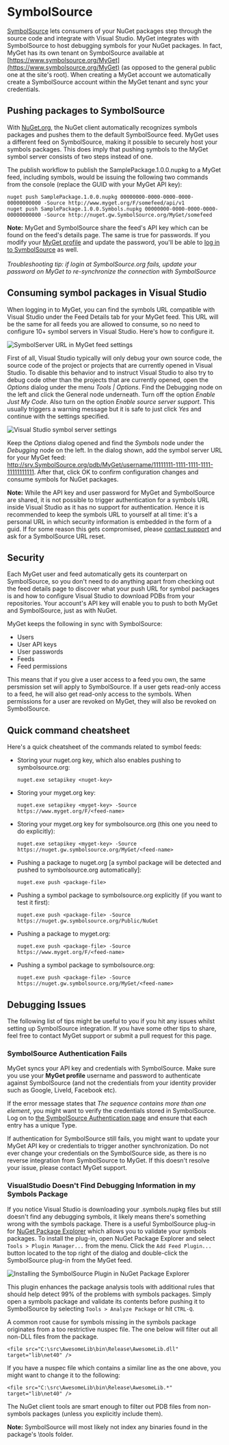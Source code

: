 # SymbolSource

[SymbolSource](http://www.SymbolSource.org) lets consumers of your NuGet packages step through the source code and integrate with Visual Studio.
MyGet integrates with SymbolSource to host debugging symbols for your NuGet packages. In fact, MyGet has its own tenant on SymbolSource available at [https://www.symbolsource.org/MyGet](https://www.symbolsource.org/MyGet) (as opposed to the general public one at the site's root). When creating a MyGet account we automatically create a SymbolSource account within the MyGet tenant and sync your credentials.

## Pushing packages to SymbolSource

With [NuGet.org](http://www.nuget.org), the NuGet client automatically recognizes symbols packages and pushes them to the default SymbolSource feed. MyGet uses a different feed on SymbolSource, making it possible to securely host your symbols packages. This does imply that pushing symbols to the MyGet symbol server consists of two steps instead of one.

The publish workflow to publish the SamplePackage.1.0.0.nupkg to a MyGet feed, including symbols, would be issuing the following two commands from the console (replace the GUID with your MyGet API key):

	nuget push SamplePackage.1.0.0.nupkg 00000000-0000-0000-0000-00000000000 -Source http://www.myget.org/F/somefeed/api/v1
	nuget push SamplePackage.1.0.0.Symbols.nupkg 00000000-0000-0000-0000-00000000000 -Source http://nuget.gw.SymbolSource.org/MyGet/somefeed

<p class="alert alert-info">
    <strong>Note:</strong> MyGet and SymbolSource share the feed's API key which can be found on the feed's details page. The same is true for passwords. If you modify your <a href="https://www.myget.org/profile/Me#!/Edit">MyGet profile</a> and update the password, you'll be able to <a href="https://www.SymbolSource.org/MyGet/Account/LogIn">log in to SymbolSource</a> as well.
	<br /><br /><em>Troubleshooting tip: if login at SymbolSource.org fails, update your password on MyGet to re-synchronize the connection with SymbolSource</em>
</p>

## Consuming symbol packages in Visual Studio

When logging in to MyGet, you can find the symbols URL compatible with Visual Studio under the Feed Details tab for your MyGet feed. This URL will be the same for all feeds you are allowed to consume, so no need to configure 10+ symbol servers in Visual Studio. Here's how to configure it.

![SymbolServer URL in MyGet feed settings](Images/feedsettings_symbolserver_url.png)

First of all, Visual Studio typically will only debug your own source code, the source code of the project or projects that are currently opened in Visual Studio. To disable this behavior and to instruct Visual Studio to also try to debug code other than the projects that are currently opened, open the *Options* dialog under the menu *Tools | Options*. Find the Debugging node on the left and click the General node underneath. Turn off the option *Enable Just My Code*. Also turn on the option *Enable source server support*. This usually triggers a warning message but it is safe to just click *Yes* and continue with the settings specified.

![Visual Studio symbol server settings](Images/debug-options.png)

Keep the *Options* dialog opened and find the *Symbols* node under the *Debugging* node on the left. In the dialog shown, add the symbol server URL for your MyGet feed: http://srv.SymbolSource.org/pdb/MyGet/username/11111111-1111-1111-1111-11111111111. After that, click OK to confirm configuration changes and consume symbols for NuGet packages.

<p class="alert alert-info">
    <strong>Note:</strong> While the API key and user password for MyGet and SymbolSource are shared, it is not possible to trigger authentication for a symbols URL inside Visual Studio as it has no support for authentication. Hence it is recommended to keep the symbols URL to yourself at all time: it's a personal URL in which security information is embedded in the form of a guid. If for some reason this gets compromised, please <a href="https://www.myget.org/Support">contact support</a> and ask for a SymbolSource URL reset.
</p>

## Security

Each MyGet user and feed automatically gets its counterpart on SymbolSource, so you don't need to do anything apart from checking out the feed details page to discover what your push URL for symbol packages is and how to configure Visual Studio to download PDBs from your repositories. Your account's API key will enable you to push to both MyGet and SymbolSource, just as with NuGet.

MyGet keeps the following in sync with SymbolSource:

* Users
* User API keys
* User passwords
* Feeds
* Feed permissions

This means that if you give a user access to a feed you own, the same persmission set will apply to SymbolSource. If a user gets read-only access to a feed, he will also get read-only access to the symbols. When permissions for a user are revoked on MyGet, they will also be revoked on SymbolSource.

## Quick command cheatsheet

Here's a quick cheatsheet of the commands related to symbol feeds:

* Storing your nuget.org key, which also enables pushing to symbolsource.org:

	```nuget.exe setapikey <nuget-key>```

* Storing your myget.org key:

	```nuget.exe setapikey <myget-key> -Source https://www.myget.org/F/<feed-name>```

* Storing your myget.org key for symbolsource.org (this one you need to do explicitly):

	```nuget.exe setapikey <myget-key> -Source https://nuget.gw.symbolsource.org/MyGet/<feed-name>```

* Pushing a package to nuget.org [a symbol package will be detected and pushed to symbolsource.org automatically]:

	```nuget.exe push <package-file>```

* Pushing a symbol package to symbolsource.org explicitly (if you want to test it first):

	```nuget.exe push <package-file> -Source https://nuget.gw.symbolsource.org/Public/NuGet```

* Pushing a package to myget.org:

	```nuget.exe push <package-file> -Source https://www.myget.org/F/<feed-name>```

* Pushing a symbol package to symbolsource.org:

	```nuget.exe push <package-file> -Source https://nuget.gw.symbolsource.org/MyGet/<feed-name>```

## Debugging Issues

The following list of tips might be useful to you if you hit any issues whilst setting up SymbolSource integration. If you have some other tips to share, feel free to contact MyGet support or submit a pull request for this page.

### SymbolSource Authentication Fails

MyGet syncs your API key and credentials with SymbolSource. Make sure you use your **MyGet profile** username and password to authenticate against SymbolSource (and not the credentials from your identity provider such as Google, LiveId, Facebook etc).

If the error message states that *The sequence contains more than one element*, you might want to verify the credentials stored in SymbolSource. Log on to [the SymbolSource Authentication page](https://www.symbolsource.org/myget/Account/Authentication) and ensure that each entry has a unique Type.

If authentication for SymbolSource still fails, you might want to update your MyGet API key or credentials to trigger another synchronization. Do not ever change your credentials on the SymbolSource side, as there is no reverse integration from SymbolSource to MyGet. If this doesn't resolve your issue, please contact MyGet support.

### VisualStudio Doesn't Find Debugging Information in my Symbols Package

If you notice Visual Studio is downloading your .symbols.nupkg files but still doesn't find any debugging symbols, it likely means there's something wrong with the symbols package. There is a useful SymbolSource plug-in for [NuGet Package Explorer](http://npe.codeplex.com) which allows you to validate your symbols packages.
To install the plug-in, open NuGet Package Explorer and select `Tools > Plugin Manager...` from the menu. Click the `Add Feed Plugin...` button located to the top right of the dialog and double-click the SymbolSource plug-in from the MyGet feed.

![Installing the SymbolSource Plugin in NuGet Package Explorer](Images/npe_plugins_symbolsource.png)

This plugin enhances the package analysis tools with additional rules that should help detect 99% of the problems with symbols packages.
Simply open a symbols package and validate its contents before pushing it to SymbolSource by selecting `Tools > Analyze Package` or hit `CTRL-Q`.

A common root cause for symbols missing in the symbols package originates from a too restrictive nuspec file. The one below will filter out all non-DLL files from the package.

```<file src="C:\src\AwesomeLib\bin\Release\AwesomeLib.dll" target="lib\net40" />```

If you have a nuspec file which contains a similar line as the one above, you might want to change it to the following:

```<file src="C:\src\AwesomeLib\bin\Release\AwesomeLib.*" target="lib\net40" />```

The NuGet client tools are smart enough to filter out PDB files from non-symbols packages (unless you explicitly include them).

<p class="alert alert-info">
    <strong>Note:</strong> SymbolSource will most likely not index any binaries found in the package's \tools folder.
</p>
